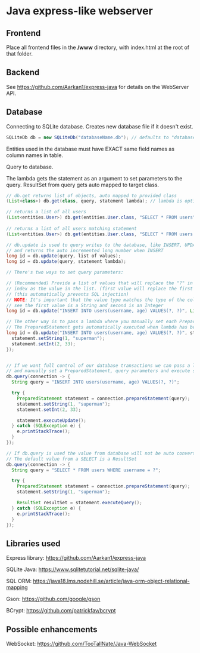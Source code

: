 # Java express-like webserver
## Frontend
Place all frontend files in the **/www** directory, with index.html at the root of that folder.

## Backend
See https://github.com/Aarkan1/express-java for details on the WebServer API.

## Database
Connecting to SQLite database. Creates new database file if it doesn't exist.
```java
SQLiteDb db = new SQLiteDb("databaseName.db"); // defaults to "database.SQLiteDb"
```

Entities used in the database must have EXACT same field names as column names in table.

Query to database. 

The lambda gets the statement as an argument to set parameters to the query.
ResultSet from query gets auto mapped to target class.
```java
// db.get returns list of objects, auto mapped to provided class 
(List<class>) db.get(class, query, statement lambda); // lambda is optional if prepared statement isn't needed

// returns a list of all users
(List<entities.User>) db.get(entities.User.class, "SELECT * FROM users");
 
// returns a list of all users matching statement
(List<entities.User>) db.get(entities.User.class, "SELECT * FROM users WHERE username = ?", List.of("superman"));

// db.update is used to query writes to the database, like INSERT, UPDATE and DELETE
// and returns the auto incremented long number when INSERT
long id = db.update(query, list of values); 
long id = db.update(query, statement lambda);

// There's two ways to set query parameters:

// (Recommended) Provide a list of values that will replace the "?" in the query at the same
// index as the value in the list. (first value will replace the first "?", second will replace the second "?" etc..)
// (this automatically prevents SQL injection)
// NOTE: It's important that the value type matches the type of the column in database table!
// see the first value is a String and second is an Integer
long id = db.update("INSERT INTO users(username, age) VALUES(?, ?)", List.of("superman", 33));

// The other way is to pass a lambda where you manually set each PreparedStatement parameter. 
// The PreparedStatement gets automatically executed when lambda has been called.
long id = db.update("INSERT INTO users(username, age) VALUES(?, ?)", statement -> {
  statement.setString(1, "superman");
  statement.setInt(2, 33);
});


// If we want full control of our database transactions we can pass a lambda to db.query()
// and manually set a PreparedStatement, query parameters and execute statement.
db.query(connection -> {
  String query = "INSERT INTO users(username, age) VALUES(?, ?)";

  try {
    PreparedStatement statement = connection.prepareStatement(query);
    statement.setString(1, "superman");
    statement.setInt(2, 33);

    statement.executeUpdate();
  } catch (SQLException e) {
    e.printStackTrace();
  }
});

// If db.query is used the value from database will not be auto converted to a class instance.
// The default value from a SELECT is a ResultSet
db.query(connection -> {
  String query = "SELECT * FROM users WHERE username = ?";

  try {
    PreparedStatement statement = connection.prepareStatement(query);
    statement.setString(1, "superman");

    ResultSet resultSet = statement.executeQuery();
  } catch (SQLException e) {
    e.printStackTrace();
  }
});
```

## Libraries used

Express library:
https://github.com/Aarkan1/express-java

SQLite Java: 
https://www.sqlitetutorial.net/sqlite-java/

SQL ORM: 
https://java18.lms.nodehill.se/article/java-orm-object-relational-mapping

Gson:
https://github.com/google/gson

BCrypt: 
https://github.com/patrickfav/bcrypt

## Possible enhancements
WebSocket: 
https://github.com/TooTallNate/Java-WebSocket
